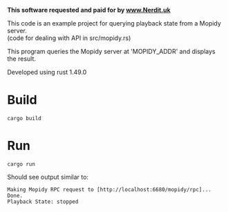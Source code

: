 **This software requested and paid for by www.Nerdit.uk**

This code is an example project for querying playback state from a Mopidy server.  
(code for dealing with API in src/mopidy.rs)

This program queries the Mopidy server at 'MOPIDY_ADDR' and displays the result.

Developed using rust 1.49.0

# Build
`cargo build`

# Run
`cargo run`

Should see output similar to:
```
Making Mopidy RPC request to [http://localhost:6680/mopidy/rpc]...
Done.
Playback State: stopped
```